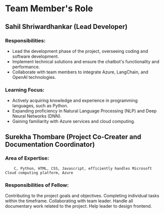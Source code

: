 #                     Team Member's Role 



## Sahil Shriwardhankar (Lead Developer)

### Responsibilities:

- Lead the development phase of the project, overseeing coding and software development.
- Implement technical solutions and ensure the chatbot's functionality and performance.
- Collaborate with team members to integrate Azure, LangChain, and OpenAI technologies.

### Learning Focus:

- Actively acquiring knowledge and experience in programming languages, such as Python.
- Expanding proficiency in Natural Language Processing (NLP) and Deep Neural Networks (DNN).
- Gaining familiarity with Azure services and cloud computing.
  
  
##	Surekha Thombare (Project Co-Creater and Documentation Coordinator)  
###	Area of Expertise:
		C, Python, HTML, CSS, Javascript, efficiently handles Microsoft Cloud computing platform, Azure 	
	
###  Responsibilities of Fellow:

  Contributing to the project goals and objectives.
  Completing individual tasks within the timeframe. 
  Collaborating with team leader.
  Handle all documentary work related to the project.
  Help leader to design frontend. 


